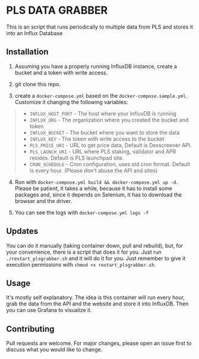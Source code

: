 # PLS DATA GRABBER

This is an script that runs periodically to multiple data from PLS and stores it into an Influx Database


## Installation

1. Assuming you have a properly running InfluxDB instance, create a bucket and a token with write access.

2. git clone this repo.

3. create a `docker-compose.yml` based on the `docker-compose.sample.yml`. Customize it changing the following variables:

> - `INFLUX_HOST_PORT` - The host where your InfluxDB is running
> - `INFLUX_ORG` - The organization where you created the bucket and token
> - `INFLUX_BUCKET` - The bucket where you want to store the data
> - `INFLUX_KEY` - The token with write access to the bucket
> - `PLS_PRICE_URI` - URL to get price data, Default is Dexscreener API.
> - `PLS_LAUNCH_URI` - URL where PLS staking, validator and APR resides. Default is PLS launchpad site.
> - `CRON_SCHEDULE` - Cron configuration, uses std cron format. Default is every hour. (Please don't abuse the API and sites)

4. Run with `docker-compose.yml build && docker-compose.yml up -d`. Please be patient, it takes a while, because it has to install some packages and, since it depends on Selenium, it has to download the browser and the driver.

5. You can see the logs with `docker-compose.yml logs -f`

## Updates

You can do it manually (taking container down, pull and rebuild), but, for your convenience, there is a script that does it for you. Just run `./restart_plsgrabber.sh` and it will do it for you. Just remember to give it execution permissions with `chmod +x restart_plsgrabber.sh`.


## Usage

It's mostly self explanatory. The idea is this container will run every hour, grab the data from the API and the website and store it into InfluxDB. Then you can use Grafana to visualize it.

## Contributing

Pull requests are welcome. For major changes, please open an issue first to discuss what you would like to change.